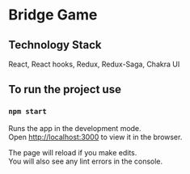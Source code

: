 # Bridge Game

## Technology Stack

React, React hooks, Redux, Redux-Saga, Chakra UI

## To run the project use

### `npm start`

Runs the app in the development mode.\
Open [http://localhost:3000](http://localhost:3000) to view it in the browser.

The page will reload if you make edits.\
You will also see any lint errors in the console.
